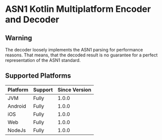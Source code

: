 # ASN1 Kotlin Multiplatform Encoder and Decoder

## Warning

The decoder loosely implements the ASN1 parsing for performance reasons. That means, that the
decoded result is no guarantee for a perfect representation of the ASN1 standard.

## Supported Platforms

| Platform | Support | Since Version |
|----------|---------|---------------|
| JVM      | Fully   | 1.0.0         |
| Android  | Fully   | 1.0.0         |
| iOS      | Fully   | 1.0.0         |
| Web      | Fully   | 1.0.0         |
| NodeJs   | Fully   | 1.0.0         |
